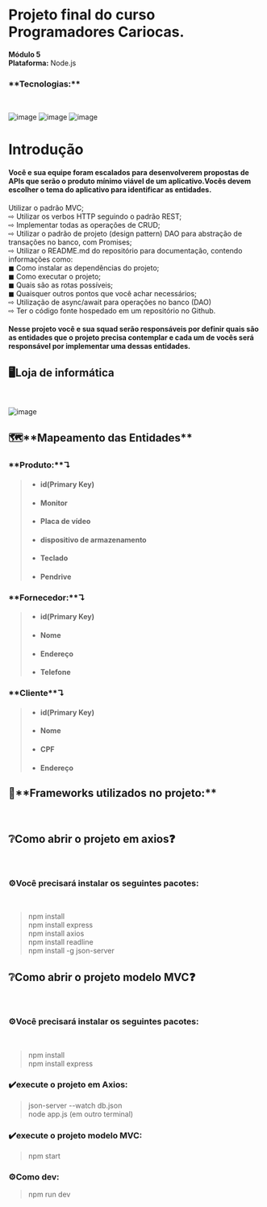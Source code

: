 # Projeto final do curso Programadores Cariocas.<br> 
**Módulo 5**<br> 
**Plataforma:** Node.js<br>
<h3>**Tecnologias:**</h3><br> 

![image](https://user-images.githubusercontent.com/56053290/218258400-46b576f3-03c0-4557-b984-189c104e5a51.png)
![image](https://user-images.githubusercontent.com/56053290/218258497-d0ddc8bf-a8dc-45b2-aba5-4614700e73d5.png)
![image](https://user-images.githubusercontent.com/56053290/218259194-0cbc46a8-6150-4eb7-8cfb-14846262a0c3.png)

<h1>Introdução</h1>

<h4>Você e sua equipe foram escalados para desenvolverem
propostas de APIs que serão o produto mínimo viável de um
aplicativo.Vocês devem escolher o tema do aplicativo para
identificar as entidades.</h4>

Utilizar o padrão MVC;<br>
⇨ Utilizar os verbos HTTP seguindo o padrão REST;<br>
⇨ Implementar todas as operações de CRUD;<br>
⇨ Utilizar o padrão de projeto (design pattern) DAO para abstração de transações no banco, com Promises;<br>
⇨ Utilizar o README.md do repositório para documentação, contendo informações como:<br>
◼ Como instalar as dependências do projeto;<br>
◼ Como executar o projeto;<br>
◼ Quais são as rotas possíveis;<br>
◼ Quaisquer outros pontos que você achar necessários;<br>
⇨ Utilização de async/await para operações no banco (DAO)<br>
⇨ Ter o código fonte hospedado em um repositório no Github.<br>

<h4>Nesse projeto você e sua squad serão responsáveis por
definir quais são as entidades que o projeto precisa
contemplar e cada um de vocês será responsável por
implementar uma dessas entidades.</h4>

<h2>🖥️Loja de informática</h2><br>

![image](https://user-images.githubusercontent.com/56053290/216841605-304112c1-3aa1-481b-8544-ef54a783f10e.png)

<h2>🗺️**Mapeamento das Entidades**</h2>
<h3>**Produto:**↴</h3>

>- <h4>id(Primary Key)</h4>
>- <h4>Monitor</h4>
>- <h4>Placa de vídeo</h4>
>- <h4>dispositivo de armazenamento
>- <h4>Teclado</h4>
>- <h4>Pendrive</h4>  

<h3>**Fornecedor:**↴</h3>

>- <h4>id(Primary Key)</h4>
>- <h4>Nome</h4>
>- <h4>Endereço</h4>
>- <h4>Telefone</h4>

<h3>**Cliente**↴</h3>

>- <h4>id(Primary Key)</h4>
>- <h4>Nome</h4>
>- <h4>CPF</h4>
>- <h4>Endereço</h4>



<h2>🚀**Frameworks utilizados no projeto:**</h2><br>
 
<h2>❔Como abrir o projeto em axios❓</h2><br>
<h3>⚙️Você precisará instalar os seguintes pacotes:</h3><br>
 
>npm install<br>
>npm install express<br>
>npm install axios<br>
>npm install readline<br>
>npm install -g json-server
 
 <h2>❔Como abrir o projeto modelo MVC❓</h2><br>
<h3>⚙️Você precisará instalar os seguintes pacotes:</h3><br>
 
>npm install<br>
>npm install express<br>

<h3>✔️execute o projeto em Axios:</h3>

>json-server --watch db.json<br>
>node app.js (em outro terminal)
 
 <h3>✔️execute o projeto modelo MVC:</h3>
 
>npm start
 
<h3>⚙️Como dev:</h3>
 
>npm run dev

 



